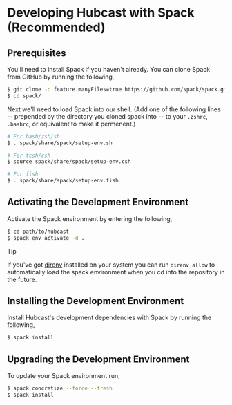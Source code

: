 # Developing Hubcast with Spack (Recommended)
## Prerequisites
You'll need to install Spack if you haven't already. You can clone Spack from
GitHub by running the following,

```bash
$ git clone -c feature.manyFiles=true https://github.com/spack/spack.git
$ cd spack/
```

Next we'll need to load Spack into our shell. (Add one of the following lines
-- prepended by the directory you cloned spack into -- to your
`.zshrc`, `.bashrc`, or equivalent to make it permenent.)

```bash
# For bash/zsh/sh
$ . spack/share/spack/setup-env.sh

# For tcsh/csh
$ source spack/share/spack/setup-env.csh

# For fish
$ . spack/share/spack/setup-env.fish
```

## Activating the Development Environment
Activate the Spack environment by entering the following,
```bash
$ cd path/to/hubcast
$ spack env activate -d .
```

> [!TIP]
> If you've got [direnv](https://direnv.net) installed on your system
> you can run `direnv allow` to automatically load the spack environment
> when you cd into the repository in the future.

## Installing the Development Environment
Install Hubcast's development dependencies with Spack by running
the following,
```bash
$ spack install
```

## Upgrading the Development Environment
To update your Spack environment run,
```bash
$ spack concretize --force --fresh
$ spack install
```
